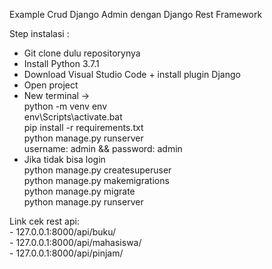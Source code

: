 Example Crud Django Admin dengan Django Rest Framework

Step instalasi :
- Git clone dulu repositorynya
- Install Python 3.7.1
- Download Visual Studio Code + install plugin Django
- Open project
- New terminal ->
<br/>python -m venv env
<br/>env\Scripts\activate.bat
<br/>pip install -r requirements.txt
<br/>python manage.py runserver
<br/>username: admin && password: admin
- Jika tidak bisa login
<br/>python manage.py createsuperuser
<br/>python manage.py makemigrations
<br/>python manage.py migrate
<br/>python manage.py runserver

Link cek rest api:
<br/>- 127.0.0.1:8000/api/buku/
<br/>- 127.0.0.1:8000/api/mahasiswa/
<br/>- 127.0.0.1:8000/api/pinjam/
